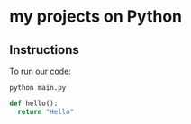 # my projects on Python


## Instructions

To run our code:

`python main.py`

```python
def hello():
  return "Hello"
```
